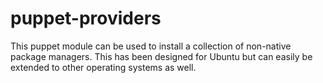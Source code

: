 puppet-providers
========================

This puppet module can be used to install a collection of non-native
package managers. This has been designed for Ubuntu but can easily be
extended to other operating systems as well. 
